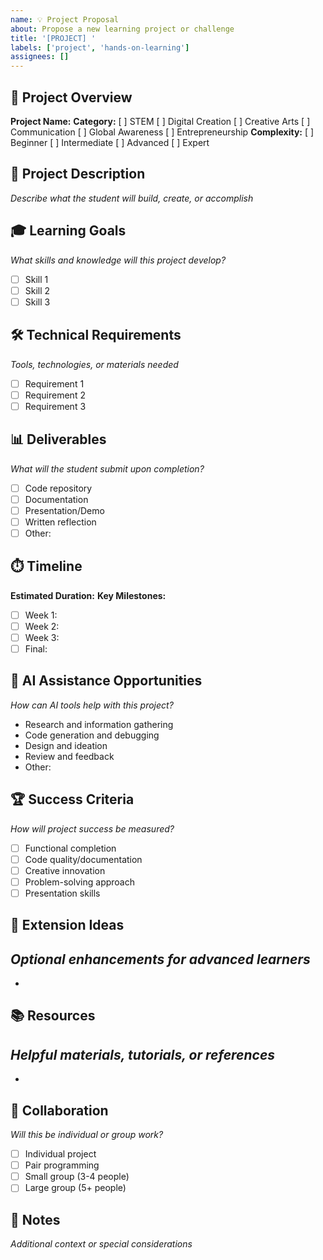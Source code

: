 ```yaml
---
name: 💡 Project Proposal
about: Propose a new learning project or challenge
title: '[PROJECT] '
labels: ['project', 'hands-on-learning']
assignees: []
---
```


## 🎯 Project Overview
**Project Name:** 
**Category:** [ ] STEM [ ] Digital Creation [ ] Creative Arts [ ] Communication [ ] Global Awareness [ ] Entrepreneurship
**Complexity:** [ ] Beginner [ ] Intermediate [ ] Advanced [ ] Expert

## 📖 Project Description
*Describe what the student will build, create, or accomplish*

## 🎓 Learning Goals
*What skills and knowledge will this project develop?*
- [ ] Skill 1
- [ ] Skill 2
- [ ] Skill 3

## 🛠️ Technical Requirements
*Tools, technologies, or materials needed*
- [ ] Requirement 1
- [ ] Requirement 2
- [ ] Requirement 3

## 📊 Deliverables
*What will the student submit upon completion?*
- [ ] Code repository
- [ ] Documentation
- [ ] Presentation/Demo
- [ ] Written reflection
- [ ] Other: 

## ⏱️ Timeline
**Estimated Duration:** 
**Key Milestones:**
- [ ] Week 1: 
- [ ] Week 2: 
- [ ] Week 3: 
- [ ] Final: 

## 🤖 AI Assistance Opportunities
*How can AI tools help with this project?*
- Research and information gathering
- Code generation and debugging
- Design and ideation
- Review and feedback
- Other: 

## 🏆 Success Criteria
*How will project success be measured?*
- [ ] Functional completion
- [ ] Code quality/documentation
- [ ] Creative innovation
- [ ] Problem-solving approach
- [ ] Presentation skills

## 🌟 Extension Ideas
*Optional enhancements for advanced learners*
- 
- 

## 📚 Resources
*Helpful materials, tutorials, or references*
- 
- 

## 👥 Collaboration
*Will this be individual or group work?*
- [ ] Individual project
- [ ] Pair programming
- [ ] Small group (3-4 people)
- [ ] Large group (5+ people)

## 📝 Notes
*Additional context or special considerations*